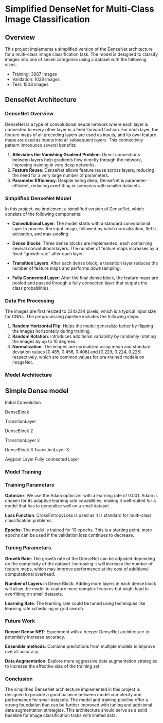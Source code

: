 # Simplified DenseNet for Multi-Class Image Classification

## Overview

This project implements a simplified version of the DenseNet architecture for a multi-class image classification task. The model is designed to classify images into one of seven categories using a dataset with the following sizes:

- Training: 3087 images
- Validation: 1028 images
- Test: 1508 images

## DenseNet Architecture

### DenseNet Overview

DenseNet is a type of convolutional neural network where each layer is connected to every other layer in a feed-forward fashion. For each layer, the feature maps of all preceding layers are used as inputs, and its own feature maps are used as inputs into all subsequent layers. This connectivity pattern introduces several benefits:

1. **Alleviates the Vanishing Gradient Problem**: Direct connections between layers help gradients flow directly through the network, improving training in very deep networks.
2. **Feature Reuse**: DenseNet allows feature reuse across layers, reducing the need for a very large number of parameters.
3. **Parameter Efficiency**: Despite being deep, DenseNet is parameter-efficient, reducing overfitting in scenarios with smaller datasets.

### Simplified DenseNet Model

In this project, we implement a simplified version of DenseNet, which consists of the following components:

- **Convolutional Layer**: The model starts with a standard convolutional layer to process the input image, followed by batch normalization, ReLU activation, and max-pooling.
  
- **Dense Blocks**: Three dense blocks are implemented, each containing several convolutional layers. The number of feature maps increases by a fixed "growth rate" after each layer.
  
- **Transition Layers**: After each dense block, a transition layer reduces the number of feature maps and performs downsampling.
  
- **Fully Connected Layer**: After the final dense block, the feature maps are pooled and passed through a fully connected layer that outputs the class probabilities.


### Data Pre Processing
The images are first resized to 224x224 pixels, which is a typical input size for CNNs. The preprocessing pipeline includes the following steps:

1. **Random Horizontal Flip**: Helps the model generalize better by flipping the images horizontally during training.
2. **Random Rotation**: Introduces additional variability by randomly rotating the images by up to 10 degrees.
3. **Normalization**: The images are normalized using mean and standard deviation values [0.485, 0.456, 0.406] and [0.229, 0.224, 0.225] respectively, which are common values for pre-trained models on ImageNet.

### Model Architecture

## Simple Dense model 

  Initial Convolution
  
  DenseBlock

TransitionLayer

 DenseBlock 2

 TransitionLayer 2
    
 DenseBlock 3
 TransitionLayer 3

  Avgpool Layer 
 Fully connected Layer


### Model Training
### Training Parametars

**Optmizer**: We use the Adam optimizer with a learning rate of 0.001. Adam is chosen for its adaptive learning rate capabilities, making it well-suited for a model that has to generalize well on a small dataset.

**Loss Function**: CrossEntropyLoss is used as it is standard for multi-class classification problems.

**Epochs**: The model is trained for 10 epochs. This is a starting point; more epochs can be used if the validation loss continues to decrease.

### Tuning Parametars

**Growth Rate**: The growth rate of the DenseNet can be adjusted depending on the complexity of the dataset. Increasing it will increase the number of feature maps, which may improve performance at the cost of additional computational overhead.

**Number of Layers** in Dense Block: Adding more layers in each dense block will allow the model to capture more complex features but might lead to overfitting on small datasets.

**Learning Rate**: The learning rate could be tuned using techniques like learning rate scheduling or grid search.

### Future Work

**Deeper Dense NET**: Experiment with a deeper DenseNet architecture to potentially increase accuracy.

**Ensemble methods**: Combine predictions from multiple models to improve overall accuracy.

**Data Augmentation**: Explore more aggressive data augmentation strategies to increase the effective size of the training set.

### Conclusion
The simplified DenseNet architecture implemented in this project is designed to provide a good balance between model complexity and performance for small datasets. The model and training pipeline offer a strong foundation that can be further improved with tuning and additional data augmentation strategies. This architecture should serve as a solid baseline for image classification tasks with limited data.
